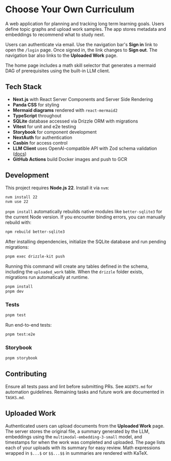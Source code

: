 # Choose Your Own Curriculum

A web application for planning and tracking long term learning goals. Users define topic graphs and upload work samples. The app stores metadata and embeddings to recommend what to study next.

Users can authenticate via email. Use the navigation bar's **Sign in** link to open the `/login` page. Once signed in, the link changes to **Sign out**. The navigation bar also links to the **Uploaded Work** page.

The home page includes a math skill selector that generates a mermaid DAG of prerequisites using the built-in LLM client.

## Tech Stack

- **Next.js** with React Server Components and Server Side Rendering
- **Panda CSS** for styling
- **Mermaid diagrams** rendered with `react-mermaid2`
- **TypeScript** throughout
- **SQLite** database accessed via Drizzle ORM with migrations
- **Vitest** for unit and e2e testing
- **Storybook** for component development
- **NextAuth** for authentication
- **Casbin** for access control
- **LLM Client** uses OpenAI-compatible API with Zod schema validation ([docs](app/src/llm/README.md))
- **GitHub Actions** build Docker images and push to GCR

## Development
This project requires **Node.js 22**. Install it via `nvm`:

```bash
nvm install 22
nvm use 22
```


`pnpm install` automatically rebuilds native modules like `better-sqlite3` for
the current Node version. If you encounter binding errors, you can manually
rebuild with:

```bash
npm rebuild better-sqlite3
```

After installing dependencies, initialize the SQLite database and run pending
migrations:

```bash
pnpm exec drizzle-kit push
```
Running this command will create any tables defined in the schema, including the
`uploaded_work` table. When the `drizzle` folder exists, migrations run
automatically at runtime.


```bash
pnpm install
pnpm dev
```

### Tests

```bash
pnpm test
```

Run end-to-end tests:

```bash
pnpm test:e2e
```

### Storybook

```bash
pnpm storybook
```

## Contributing

Ensure all tests pass and lint before submitting PRs. See `AGENTS.md` for automation guidelines.
Remaining tasks and future work are documented in `TASKS.md`.

## Uploaded Work

Authenticated users can upload documents from the **Uploaded Work** page. The server stores the original file, a summary generated by the LLM, embeddings using the `multimodal-embedding-3-small` model, and timestamps for when the work was completed and uploaded. The page lists each of your uploads with its summary for easy review.
Math expressions wrapped in `$...$` or `$$...$$` in summaries are rendered with KaTeX.
